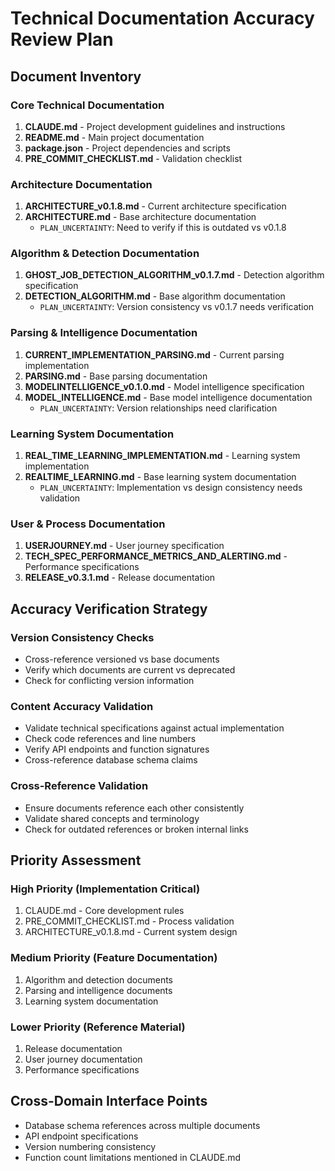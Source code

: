 # Technical Documentation Accuracy Review Plan

## Document Inventory

### Core Technical Documentation
1. **CLAUDE.md** - Project development guidelines and instructions
2. **README.md** - Main project documentation
3. **package.json** - Project dependencies and scripts
4. **PRE_COMMIT_CHECKLIST.md** - Validation checklist

### Architecture Documentation
1. **ARCHITECTURE_v0.1.8.md** - Current architecture specification
2. **ARCHITECTURE.md** - Base architecture documentation
   - `PLAN_UNCERTAINTY`: Need to verify if this is outdated vs v0.1.8

### Algorithm & Detection Documentation
1. **GHOST_JOB_DETECTION_ALGORITHM_v0.1.7.md** - Detection algorithm specification
2. **DETECTION_ALGORITHM.md** - Base algorithm documentation
   - `PLAN_UNCERTAINTY`: Version consistency vs v0.1.7 needs verification

### Parsing & Intelligence Documentation
1. **CURRENT_IMPLEMENTATION_PARSING.md** - Current parsing implementation
2. **PARSING.md** - Base parsing documentation
3. **MODELINTELLIGENCE_v0.1.0.md** - Model intelligence specification
4. **MODEL_INTELLIGENCE.md** - Base model intelligence documentation
   - `PLAN_UNCERTAINTY`: Version relationships need clarification

### Learning System Documentation
1. **REAL_TIME_LEARNING_IMPLEMENTATION.md** - Learning system implementation
2. **REALTIME_LEARNING.md** - Base learning system documentation
   - `PLAN_UNCERTAINTY`: Implementation vs design consistency needs validation

### User & Process Documentation
1. **USERJOURNEY.md** - User journey specification
2. **TECH_SPEC_PERFORMANCE_METRICS_AND_ALERTING.md** - Performance specifications
3. **RELEASE_v0.3.1.md** - Release documentation

## Accuracy Verification Strategy

### Version Consistency Checks
- Cross-reference versioned vs base documents
- Verify which documents are current vs deprecated
- Check for conflicting version information

### Content Accuracy Validation
- Validate technical specifications against actual implementation
- Check code references and line numbers
- Verify API endpoints and function signatures
- Cross-reference database schema claims

### Cross-Reference Validation
- Ensure documents reference each other consistently
- Validate shared concepts and terminology
- Check for outdated references or broken internal links

## Priority Assessment

### High Priority (Implementation Critical)
1. CLAUDE.md - Core development rules
2. PRE_COMMIT_CHECKLIST.md - Process validation
3. ARCHITECTURE_v0.1.8.md - Current system design

### Medium Priority (Feature Documentation)
1. Algorithm and detection documents
2. Parsing and intelligence documents
3. Learning system documentation

### Lower Priority (Reference Material)
1. Release documentation
2. User journey documentation
3. Performance specifications

## Cross-Domain Interface Points
- Database schema references across multiple documents
- API endpoint specifications
- Version numbering consistency
- Function count limitations mentioned in CLAUDE.md